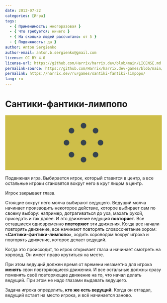 ```yaml
---
date: 2013-07-22
categories: [Игра]
tags:
  - { Применимость: многоразовая }
  - { Что требуется: ничего }
  - { На сколько людей рассчитано: от 5 }
  - { Подвижность: да }
author: Anton Sergienko
author-email: anton.b.sergienko@gmail.com
license: CC BY 4.0
license-url: https://github.com/Harrix/harrix.dev/blob/main/LICENSE.md
permalink-source: https://github.com/Harrix/harrix.dev-games/blob/main/santiki-fantiki-limpopo/santiki-fantiki-limpopo.md
permalink: https://harrix.dev/ru/games/santiki-fantiki-limpopo/
lang: ru
---
```


# Сантики-фантики-лимпопо

![Featured image](featured-image.svg)

Подвижная игра. Выбирается игрок, который ставится в центр, а все остальные игроки становятся вокруг него в круг лицом в центр.

Игрок закрывает глаза.

Стоящие вокруг него молча выбирают ведущего. Ведущий молча начинает производить некоторое действие, которое выбирает сам по своему выбору: например, дотрагиваться до уха, махать рукой, приседать и так далее. И это движение ведущий **повторяет**. Все оставшиеся одновременно **повторяют** эти движения. Когда все начали повторять движение, все начинают повторять словосочетание хором: «**Сантики-фантики-лимпопо**», ходить хороводом вокруг игрока и повторять движение, которое делает ведущий.

Когда это происходит, то игрок открывает глаза и начинает смотреть на хоровод. Он имеет право крутиться на месте.

При этом ведущий должен время от времени незаметно для игрока **менять** свои повторяющиеся движения. И все остальные должны сразу поменять своё повторяющее движение на то, что начал делать ведущий. При этом не надо глазами выдавать ведущего.

Задача игрока определить, **кто же есть ведущий**. Когда он отгадал, ведущий встает на место игрока, и всё начинается заново.
